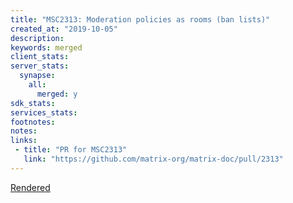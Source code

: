 ```yaml
---
title: "MSC2313: Moderation policies as rooms (ban lists)"
created_at: "2019-10-05"
description:
keywords: merged
client_stats:
server_stats:
  synapse:
    all:
      merged: y
sdk_stats:
services_stats:
footnotes:
notes:
links:
 - title: "PR for MSC2313"
   link: "https://github.com/matrix-org/matrix-doc/pull/2313"
---
```

[Rendered](https://github.com/matrix-org/matrix-doc/blob/msc2313/proposals/2313-moderation-policy-rooms.md)
